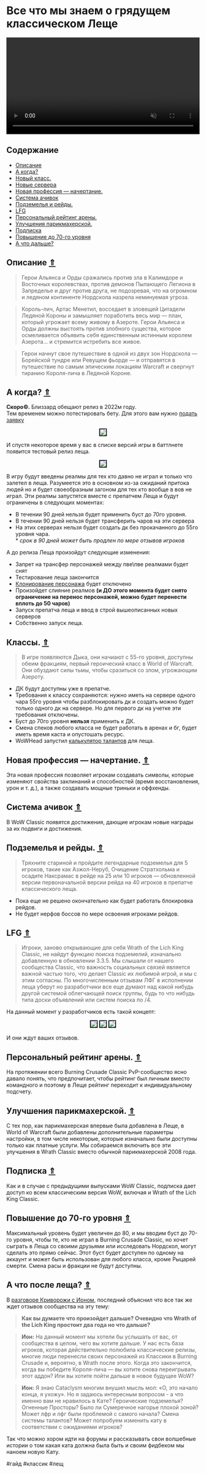 # Все что мы знаем о грядущем классическом Леще 

<center>
<video autoplay muted loop  width="100%" id="myVideo">
	<source src="Guide-WotLK-00.mp4" type="video/mp4">
</video>
</center>

<a name="toc"/>  

## Содержание
- [Описание](#description)
- [А когда?](#dates)
- [Новый класс.](#classes)
- [Новые сервера](#realms)
- [Новая профессия — начертание.](#professions)
- [Система ачивок](#achievements)
- [Подземелья и рейды.](#instances)
- [LFG](#lfg)
- [Персональный рейтинг арены.](#rating)
- [Улучшения парикмахерской.](#barbershop)
- [Подписка](#subscription)
- [Повышение до 70-го уровня](#levelboost)
- [А что дальше?](#whatnext)

<a name="description"/>  

## Описание [⇑](#toc)
> Герои Альянса и Орды сражались против зла в Калимдоре и Восточных королевствах, против демонов Пылающего Легиона в Запределье и друг против друга, не подозревая, что на огромном и ледяном континенте Нордскола назрела неминуемая угроза.  

> Король-лич, Артас Менетил, восседает в зловещей Цитадели Ледяной Короны и замышляет поработить весь мир — план, который угрожает всему живому в Азероте. Герои Альянса и Орды должны выстоять против злобного существа, которое осмеливается объявить себя единственным истинным королем Азерота... и стремится истребить все живое.

> Герои начнут свое путешествие в одной из двух зон Нордскола — Борейской тундре или Ревущем фьорде — и отправятся в путешествие по самым эпическим локациям Warcraft и свергнут тиранию Короля-лича в Ледяной Короне.

<a name="dates"/>  

## А когда? [⇑](#toc)
**Скоро©.** Близзард обещают релиз в 2022м году.  
Тем временем можно потестировать бету. Для этого вам нужно [подать заявку](https://wowclassic.blizzard.com/ru-ru/#beta)

<center>
<img src=https://raw.githubusercontent.com/MagicalCow/TrinkIT-News/main/Sources/Assets/Guide-WotLK/Guide-WotLK-Beta-OptIn.png float=center border=2>
</center>  

И спустя некоторое время у вас в списке версий игры в баттлнете появится тестовый релиз леща.

<center>
<img src=https://raw.githubusercontent.com/MagicalCow/TrinkIT-News/main/Sources/Assets/Guide-WotLK/Guide-WotLK-Beta-Launcher.png float=center border=2>
</center>  

В игру будут введены реалмы для тех кто давно не играл и только что залетел в леща. Разумеется это в основном из-за ожиданий притока людей но и будет своеобразным загоном для тех кто вообще в вов не играл. Эти реалмы запустятся вместе с препатчем Леща и будут ограничены в следующих моментах:
- В течении 90 дней нельзя будет применить буст до 70го уровня.
- В течении 90 дней нельзя будет трансферить чаров на эти сервера
- На этих серверах нельзя будет создать дк без прокачанного до 55го уровня чара.  
\* *срок в 90 дней может быть продлен по мере отзывов игроков*

А до релиза Леща произойдут следующие изменения:
- Запрет на трансфер персонажей между пве\пве реалмами будет снят
- Тестирование леща закончится
- [Клонирование персонажа](https://eu.battle.net/support/ru/article/000285681) будет отключено
- Произойдет слияние реалмов **(и ДО этого момента будет снято ограничение на перенос персонажей, можно будет перенести вплоть до 50 чаров)**
- Запуск препатча леща и ввод в строй вышеописанных новых серверов
- Собственно запуск леща.

<a name="classes"/>  

## Классы. [⇑](#toc)
> В игре появляются Дыка, они начиают с 55-го уровня, доступны обеим фракциям, первый героический класс в World of Warcraft. Они обуздают силы тьмы, чтобы сразиться со злом, угрожающим Азероту.
- ДК будут доступны уже в препатче.
- Требования к классу сохраняются: нужно иметь на сервере одного чара 55го уровня чтобы разблокировать дк и создать можно будет только одного дк на сервере. Но для первого дк на учетке эти требования отключены.
- Буст до 70го уровня **нельзя** применить к ДК.
- Смена спеков любого класса не будет работать в аренах и бг, будет иметь время каста и опустошать ресурс.
- WoWHead запустил [калькулятор талантов](https://www.wowhead.com/wotlk/talent-calc/) для леща.

<a name="professions"/>  

## Новая профессия — начертание. [⇑](#toc)
Эта новая профессия позволяет игрокам создавать символы, которые изменяют свойства заклинаний и способностей (время восстановления, урон и т. д.), а также создавать мощные триньки и оффхенды.

<a name="achievements"/>  

## Система ачивок [⇑](#toc)
В WoW Classic появятся достижения, дающие игрокам новые награды за их подвиги и достижения.

<a name="instances"/>  

## Подземелья и рейды. [⇑](#toc)
> Тряхните стариной и пройдите легендарные подземелья для 5 игроков, такие как Азжол-Неруб, Очищение Стратхольма и осадите Наксрамас в рейде на 25 или 10 игроков — обновленной версии первоначальной версии рейда на 40 игроков в препатче классического леща.
- Пока еще не решено окончательно как будет работать блокировка рейдов.
- Не будет нерфов боссов по мере освоения игроками рейдов.

<a name="lfg"/>  

## LFG [⇑](#toc)
> Игроки, заново открывающие для себя Wrath of the Lich King Classic, не найдут функцию поиска подземелий, изначально добавленную в обновлении 3.3.5. Мы слышали от нашего сообщества Classic, что важность социальных связей является важной частью того, что делает Classic их любимой игрой, и мы с этим согласны.
По многочисленным отзывам ЛФГ в исполнении леща уберут но разработчики все еще думают над какой нибудь другой системой облегчающей поиск группы, будь то что нибудь типа доски объявлений или систем поиска по /4.

На данный момент у разработчиков есть такой концепт:
<center>
<img src=https://wow.zamimg.com/uploads/screenshots/normal/1065822.jpg float=center border=2>
<img src=https://wow.zamimg.com/uploads/screenshots/normal/1065823.jpg float=center border=2>
<img src=https://wow.zamimg.com/uploads/screenshots/normal/1065824.jpg float=center border=2>
</center>  

И они ждут ваших отзывов.


<a name="rating"/>  

## Персональный рейтинг арены. [⇑](#toc)
На протяжении всего Burning Crusade Classic PvP-сообщество ясно давало понять, что предпочитает, чтобы рейтинг был личным вместо командного и поэтому в Леще рейтинг переходит к индивидуальному подсчету.

<a name="barbershop"/>  

## Улучшения парикмахерской. [⇑](#toc)
С тех пор, как парикмахерская впервые была добавлена ​​в Леще, в World of Warcraft были добавлены дополнительные параметры настройки, в том числе некоторые, которые изначально были доступны только как платные услуги. Мы собираемся включить все эти улучшения в Wrath Classic вместо обычной парикмахерской 2008 года.

<a name="subscription"/>  

## Подписка [⇑](#toc)
Как и в случае с предыдущими выпусками WoW Classic, подписка дает доступ ко всем классическим версия WoW, включая и Wrath of the Lich King Classic.

<a name="levelboost"/>  

## Повышение до 70-го уровня [⇑](#toc)
Максимальный уровень будет увеличен до 80, и мы вводим буст до 70-го уровня, чтобы те, кто не играл в Burning Crusade Classic, но хочет сыграть в Леща со своими друзьями или исследовать Нордскол, могут сделать это прямо сейчас. Этот буст будет доступен по одному на аккаунт и может быть использован для любого класса, кроме Рыцарей смерти.
Смена расы и фракции не будут доступны.

<a name="whatnext"/>  

## А что после леща? [⇑](#toc)
В [разговоре Криворожи с Ионом](https://clips.twitch.tv/GracefulEsteemedTeaMoreCowbell-bLE4PClcR67tl18l?tt_content=channel_name&tt_medium=embed), последний объяснил что все так же ждет отзывов сообщества на эту тему:

> **Как вы думаете что произойдет дальше? Очевидно что Wrath of the Lich King простоит два года но что дальше?**

> **Ион:** На данный момент мы хотели бы услышать от вас, от сообщества в целом, чего вы хотите дальше. У нас есть база игроков, которая действительно полюбила классические релизы, многие люди перенесли своих персонажей из Классики в Burning Crusade и, вероятно, в Wrath после этого. Когда это закончится, когда вы победите Короля-лича — вы хотите снова переигрывать этот аддон? Или вы хотите пойти дальше в новое будущее WoW?

> **Ион:** Я знаю Cataclysm многим внушил мысль мол: «О, это начало конца, я ухожу». Но я задаюсь интересным вопросом - а что именно вам не нравилось в Кате? Героические подземелья? Огненные Просторы? Было ли Сумеречное нагорье плохой зоной? Может лфр и лфг были проблемой с самого начала? Смена системы талантов? Может попробуем изменить кату в соответствии с ожиданиями игроков?

Так что можно хором идти на форумы и рассказывать свои волшебные истории о том какая ката должна была быть и своим фидбеком мы наноем новую Кату.


#гайд #классик #лещ
